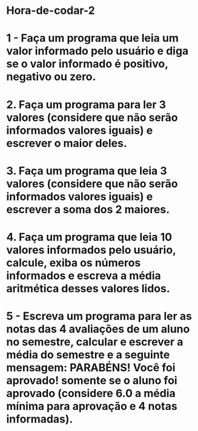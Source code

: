 # Hora-de-codar-2

# 1 - Faça um programa que leia um valor informado pelo usuário e diga se o valor informado é positivo, negativo ou zero.
# 2. Faça um programa para ler 3 valores (considere que não serão informados valores iguais) e escrever o maior deles.
# 3. Faça um programa que leia  3 valores (considere que não serão informados valores iguais) e escrever a soma dos 2 maiores.
# 4.  Faça um programa que leia 10 valores informados pelo usuário, calcule, exiba os números informados e escreva a média aritmética desses valores lidos.
# 5 - Escreva um programa para ler as notas das 4 avaliações de um aluno no semestre, calcular e escrever a média do semestre e a seguinte mensagem: PARABÉNS! Você foi aprovado! somente se o aluno foi aprovado (considere 6.0 a média mínima para aprovação e 4 notas informadas).
